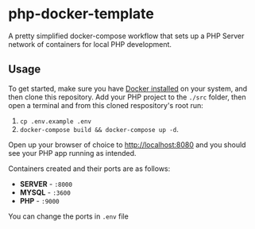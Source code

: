 # php-docker-template
A pretty simplified docker-compose workflow that sets up a PHP Server network of containers for local PHP development.

## Usage
To get started, make sure you have [Docker installed](https://docs.docker.com/docker-for-mac/install/) on your system, and then clone this repository. Add your PHP project to the `./src` folder, then open a terminal and from this cloned respository's root run:
1. `cp .env.example .env`
2. `docker-compose build && docker-compose up -d`. 

Open up your browser of choice to [http://localhost:8080](http://localhost:8080) and you should see your PHP app running as intended. 

Containers created and their ports are as follows:
- **SERVER** - `:8000`
- **MYSQL** - `:3600`
- **PHP** - `:9000`

You can change the ports in `.env` file
